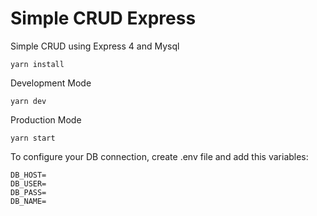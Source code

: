 # Simple CRUD Express
Simple CRUD using Express 4 and Mysql

`yarn install`

Development Mode

`yarn dev`

Production Mode

`yarn start`

To configure your DB connection, create .env file and add this variables:

```
DB_HOST=
DB_USER=
DB_PASS=
DB_NAME=
```
